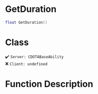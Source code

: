 # GetDuration
```lua
float GetDuration()
```
# Class
✔️ `Server: CDOTABaseAbility`  
❌ `Client: undefined`  

# Function Description

